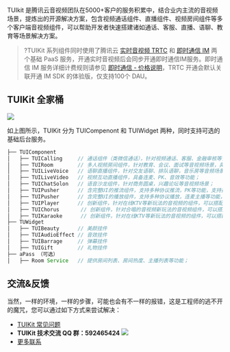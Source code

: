 TUIkit 是腾讯云音视频团队在5000+客户的服务积累中，结合业内主流的音视频场景，提炼出的开源解决方案，包含视频通话组件、直播组件、视频房间组件等多个客户端音视频组件，可以帮助开发者快速搭建诸如通话、客服、直播、语聊、教育等场景解决方案。

>?TUIKit 系列组件同时使用了腾讯云 [实时音视频 TRTC](https://cloud.tencent.com/document/product/647/16788) 和 [即时通信 IM](https://cloud.tencent.com/document/product/269/42440) 两个基础 PaaS 服务，开通实时音视频后会同步开通即时通信IM服务。即时通信 IM 服务详细计费规则请参见 [即时通信 - 价格说明](https://cloud.tencent.com/document/product/269/11673)，TRTC 开通会默认关联开通 IM SDK 的体验版，仅支持100个 DAU。

## TUIKit 全家桶
![](https://qcloudimg.tencent-cloud.cn/raw/22b2ed779af3b76550ae5eefc8704e4c.png)

如上图所示，TUIKit 分为 TUICompenont 和 TUIWidget 两种，同时支持可选的基础后台服务。
```java
├── TUIComponent
│   ├── TUICalling     // 通话组件（类微信通话），针对视频通话、客服、金融审核等音视频场景；
│   ├── TUIRoom        // 多人视频房间组件，针对教育、会议、面试等音视频场景，具备禁言禁画等功能；
│   ├── TUILiveVoice   // 语聊直播组件，针对交友语聊、排队语聊，音乐房等音频场景； 
│   ├── TUILiveVideo   // 视频互动直播组件，具备连麦、PK、音效等功能；
│   ├── TUIChatSolon   // 语音沙龙组件，针对商务圆桌，兴趣论坛等音视频场景；
│   ├── TUIPusher      // 含完整UI的推流组件，支持多种协议推流，PK等功能，支持挂载音效、弹幕等挂件；
│   ├── TUIPusher      // 含完整UI的播放组件，支持多种协议播放，连麦主播等功能，支持挂载礼物、弹幕等挂件；
│   ├── TUIPlayer      // 创新组件，针对在线KTV等新玩法的音视频的组件，可以搭配腾讯云正版曲库解锁更多玩法；
│   ├── TUIChorus       // 创新组件，针对合唱的音视频新玩法的音视频组件，可以搭配腾讯云正版曲库解锁更多玩法；
│   ├── TUIKaraoke      // 创新组件，针对在线KTV等新玩法的音视频的组件，可以搭配腾讯云正版曲库解锁更多玩法；
├── TUWidget
│   ├── TUIBeauty      // 美颜挂件
│   ├── TUIAudioEffect // 音效挂件
│   ├── TUIBarrage     // 弹幕挂件
│   ├── TUIGift        // 礼物挂件
├── aPass （可选）
│   ├── Room Service   // 提供房间列表、房间热度、主播列表等功能；
```

## 交流&反馈
当然，一样的环境，一样的步骤，可能也会有不一样的报错，这是工程师的逃不开的魔咒，您可以通过如下方式来尝试解决：
- [TUIKit 常见问题](https://cloud.tencent.com/developer/article/1952880)
- **TUIKit 技术交流 QQ 群：592465424**
 ![](https://qcloudimg.tencent-cloud.cn/raw/fa8a9ca2a400319a1e7362706e6ed69d.png)
- [更多联系](https://cloud.tencent.com/document/product/647/19906)
